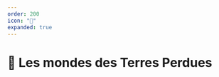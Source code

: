 ```yaml
---
order: 200
icon: "🧭"
expanded: true
---
```


<style>
h1:before { content: "🧭 " }
</style> 


# Les mondes des Terres Perdues


